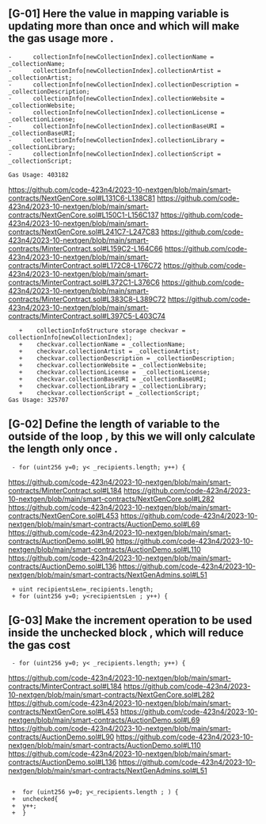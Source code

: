 ## [G-01] Here the value in mapping variable is updating more than once and which will make the gas usage more .
 
 ```solidity
 -      collectionInfo[newCollectionIndex].collectionName = _collectionName;
 -      collectionInfo[newCollectionIndex].collectionArtist = _collectionArtist;
 -      collectionInfo[newCollectionIndex].collectionDescription = _collectionDescription;
 -      collectionInfo[newCollectionIndex].collectionWebsite = _collectionWebsite;
 -      collectionInfo[newCollectionIndex].collectionLicense = _collectionLicense;
 -      collectionInfo[newCollectionIndex].collectionBaseURI = _collectionBaseURI;
 -      collectionInfo[newCollectionIndex].collectionLibrary = _collectionLibrary;
 -      collectionInfo[newCollectionIndex].collectionScript = _collectionScript;

Gas Usage: 403182
```
https://github.com/code-423n4/2023-10-nextgen/blob/main/smart-contracts/NextGenCore.sol#L131C6-L138C81
https://github.com/code-423n4/2023-10-nextgen/blob/main/smart-contracts/NextGenCore.sol#L150C1-L156C137
https://github.com/code-423n4/2023-10-nextgen/blob/main/smart-contracts/NextGenCore.sol#L241C7-L247C83
https://github.com/code-423n4/2023-10-nextgen/blob/main/smart-contracts/MinterContract.sol#L159C2-L164C66
https://github.com/code-423n4/2023-10-nextgen/blob/main/smart-contracts/MinterContract.sol#L172C8-L176C72
https://github.com/code-423n4/2023-10-nextgen/blob/main/smart-contracts/MinterContract.sol#L372C1-L376C6
https://github.com/code-423n4/2023-10-nextgen/blob/main/smart-contracts/MinterContract.sol#L383C8-L389C72
https://github.com/code-423n4/2023-10-nextgen/blob/main/smart-contracts/MinterContract.sol#L397C5-L403C74

 ```solidity
    +    collectionInfoStructure storage checkvar = collectionInfo[newCollectionIndex];
    +    checkvar.collectionName = _collectionName;
    +    checkvar.collectionArtist = _collectionArtist;
    +    checkvar.collectionDescription = _collectionDescription;
    +    checkvar.collectionWebsite = _collectionWebsite;
    +    checkvar.collectionLicense =  _collectionLicense;
    +    checkvar.collectionBaseURI = _collectionBaseURI;
    +    checkvar.collectionLibrary = _collectionLibrary;
    +    checkvar.collectionScript = _collectionScript;
Gas Usage: 325707
```


## [G-02] Define the length of variable to the outside of the loop , by this we will only calculate the length only once .

```solidity
 - for (uint256 y=0; y< _recipients.length; y++) {
```
https://github.com/code-423n4/2023-10-nextgen/blob/main/smart-contracts/MinterContract.sol#L184
https://github.com/code-423n4/2023-10-nextgen/blob/main/smart-contracts/NextGenCore.sol#L282
https://github.com/code-423n4/2023-10-nextgen/blob/main/smart-contracts/NextGenCore.sol#L453
https://github.com/code-423n4/2023-10-nextgen/blob/main/smart-contracts/AuctionDemo.sol#L69
https://github.com/code-423n4/2023-10-nextgen/blob/main/smart-contracts/AuctionDemo.sol#L90
https://github.com/code-423n4/2023-10-nextgen/blob/main/smart-contracts/AuctionDemo.sol#L110
https://github.com/code-423n4/2023-10-nextgen/blob/main/smart-contracts/AuctionDemo.sol#L136
https://github.com/code-423n4/2023-10-nextgen/blob/main/smart-contracts/NextGenAdmins.sol#L51

```solidity
 + uint recipientsLen=_recipients.length;
 + for (uint256 y=0; y<recipientsLen ; y++) {
```

## [G-03] Make the increment operation to be used inside the unchecked block , which will reduce the gas cost 


```solidity
 - for (uint256 y=0; y< _recipients.length; y++) {
```
https://github.com/code-423n4/2023-10-nextgen/blob/main/smart-contracts/MinterContract.sol#L184
https://github.com/code-423n4/2023-10-nextgen/blob/main/smart-contracts/NextGenCore.sol#L282
https://github.com/code-423n4/2023-10-nextgen/blob/main/smart-contracts/NextGenCore.sol#L453
https://github.com/code-423n4/2023-10-nextgen/blob/main/smart-contracts/AuctionDemo.sol#L69
https://github.com/code-423n4/2023-10-nextgen/blob/main/smart-contracts/AuctionDemo.sol#L90
https://github.com/code-423n4/2023-10-nextgen/blob/main/smart-contracts/AuctionDemo.sol#L110
https://github.com/code-423n4/2023-10-nextgen/blob/main/smart-contracts/AuctionDemo.sol#L136
https://github.com/code-423n4/2023-10-nextgen/blob/main/smart-contracts/NextGenAdmins.sol#L51

```solidity
 
 +  for (uint256 y=0; y<_recipients.length ; ) {
 +  unchecked{
 +  y++;
 +  } 

```



